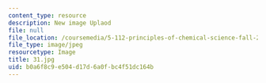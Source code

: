 ```yaml
---
content_type: resource
description: New image Uplaod
file: null
file_location: /coursemedia/5-112-principles-of-chemical-science-fall-2005/b0a6f8c9e504d17d6a0fbc4f51dc164b_31.jpg
file_type: image/jpeg
resourcetype: Image
title: 31.jpg
uid: b0a6f8c9-e504-d17d-6a0f-bc4f51dc164b
---
```

